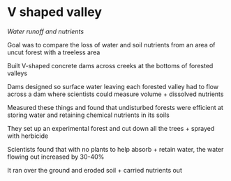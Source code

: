 # V shaped valley

*Water runoff and nutrients*

Goal was to compare the loss of water and soil nutrients from an area of uncut
forest  with a treeless area

Built V-shaped concrete dams across creeks at the bottoms of forested valleys

Dams designed so surface water leaving each forested valley had to flow across
a dam where scientists could measure volume + dissolved nutrients

Measured these things and found that undisturbed forests were efficient at
storing water and retaining chemical nutrients in its soils

They set up an experimental forest and cut down all the trees + sprayed with
herbicide 

Scientists found that with no plants to help absorb + retain water, the water
flowing out increased by 30-40%

It ran over the ground and eroded soil + carried nutrients out 

